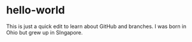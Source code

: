 # hello-world

This is just a quick edit to learn about GitHub and branches. I was born in Ohio but grew up in SIngapore.
